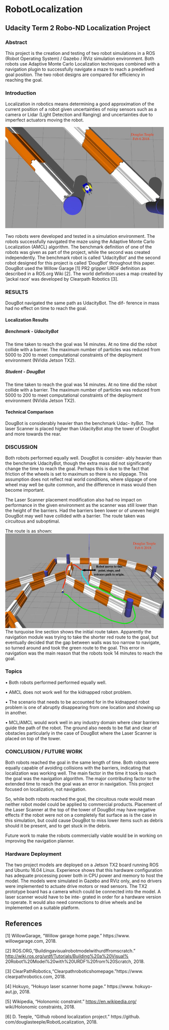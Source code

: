 # RobotLocalization
## Udacity Term 2 Robo-ND Localization Project

### Abstract
This project is the creation and testing of two robot simulations in a ROS (Robot Operating System) / Gazebo / RViz simulation environment. Both robots use Adaptive Monte Carlo Localization techniques combined with a navigation plugin to successfully navigate a maze to reach a predefined goal position. The two robot designs are compared for efficiency in reaching the goal.

### Introduction
Localization in robotics means determining a good approximation of the current position of a robot given uncertainties of noisy sensors such as a camera or Lidar (Light Detection and Ranging) and uncertainties due to imperfect actuators moving the robot.

![Robot in Maze](doug_bot/images/splash.jpg "Figure 1. One of the simulation robots traversing the maze.")

Two robots were developed and tested in a simulation environment. The robots successfully navigated the maze using the Adaptive Monte Carlo Localization (AMCL) algorithm. The benchmark definition of one of the robots was given as part of the project, while the second was created independently. The benchmark robot is called ’UdacityBot’ and the second robot designed for this project is called ’DougBot’ throughout this paper. DougBot used the Willow Garage [1] PR2 gripper URDF definition as described in a ROS.org Wiki [2]. The world definition uses a map created by ’jackal race’ was developed by Clearpath Robotics [3].

### RESULTS
DougBot navigated the same path as UdacityBot. The dif- ference in mass had no effect on time to reach the goal.

#### Localization Results

##### Benchmark - UdacityBot
The time taken to reach the goal was 14 minutes. At no time did the robot collide with a barrier. The maximum number of particles was reduced from 5000 to 200 to meet computational constraints of the deployment environment (NVidia Jetson TX2).

##### Student - DougBot
The time taken to reach the goal was 14 minutes. At no time did the robot collide with a barrier. The maximum number of particles was reduced from 5000 to 200 to meet computational constraints of the deployment environment (NVidia Jetson TX2).

#### Technical Comparison
DougBot is considerably heavier than the benchmark Udac- ityBot. The laser Scanner is placed higher than UdacityBot atop the tower of DougBot and more towards the rear.

### DISCUSSION
Both robots performed equally well. DougBot is consider- ably heavier than the benchmark UdacityBot, though the extra mass did not significantly change the time to reach the goal. Perhaps this is due to the fact that friction of the wheels is set to maximum so there is no slippage. This assumption does not reflect real world conditions, where slippage of one wheel may well be quite common, and the difference in mass would then become important.

The Laser Scanner placement modification also had no impact on performance in the given environment as the scanner was still lower than the height of the barriers. Had the barriers been lower or of uneven height DougBot may well have collided with a barrier.
The route taken was circuitous and suboptimal. 

The route is as shown:
![A Wrong Turn](doug_bot/images/dougbotroute.jpg "Figure 2. Navigation Route.")
The turquoise line section shows the initial route taken. Apparently the navigation module was trying to take the shorter red route to the goal, but eventually decided that the gap between walls was too narrow to navigate, so turned around and took the green route to the goal. This error in navigation was the main reason that the robots took 14 minutes to reach the goal.

### Topics

• Both robots performed performed equally well.

• AMCL does not work well for the kidnapped robot
problem.

• The scenario that needs to be accounted for in the
kidnapped robot problem is one of abruptly disappearing from one location and showing up in another.

• MCL/AMCL would work well in any industry domain where clear barriers guide the path of the robot. The ground also needs to be flat and clear of obstacles particularly in the case of DougBot where the Laser Scanner is placed on top of the tower.

### CONCLUSION / FUTURE WORK
Both robots reached the goal in the same length of time. Both robots were equally capable of avoiding collisions with the barriers, indicating that localization was working well. The main factor in the time it took to reach the goal was the navigation algorithm. The major contributing factor to the extended time to reach the goal was an error in navigation. This project focused on localization, not navigation.

So, while both robots reached the goal, the circuitous route would mean neither robot model could be applied to commercial products.
Placement of the Laser Scanner at the top of the tower of DougBot may have negative effects if the robot were not on a completely flat surface as is the case in this simulation, but could cause DougBot to miss lower items such as debris should it be present, and to get stuck in the debris.

Future work to make the robots commercially viable would be in working on improving the navigation planner.

### Hardware Deployment
The two project models are deployed on a Jetson TX2 board running ROS and Ubuntu 16.04 Linux. Experience shows that this hardware configuration has adequate processing power both in CPU power and memory to host the model.
The models were simulated in Gazebo and RViz only, and no drivers were implemented to actuate drive motors or read sensors. The TX2 prototype board has a camera which could be connected into the model. A laser scanner would have to be inte- grated in order for a hardware version to operate. It would also need connections to drive wheels and be implemented on a suitable platform.

## References
[1] WillowGarage, “Willow garage home page.” https://www. willowgarage.com, 2018.

[2] ROS.ORG,“Buildingavisualrobotmodelwithurdffromscratch.” http://wiki.ros.org/urdf/Tutorials/Building%20a%20Visual% 20Robot%20Model%20with%20URDF%20from%20Scratch, 2018.

[3] ClearPathRobotics,“Clearpathroboticshomepage.”https://www. clearpathrobotics.com, 2018.

[4] Hokuyo, “Hokuyo laser scanner home page.” https://www. hokuyo-aut.jp, 2018.

[5] Wikipedia, “Holonomic constraint.” https://en.wikipedia.org/ wiki/Holonomic constraints, 2018.

[6] D. Teeple, “Github robond localization project.” https://github. com/douglasteeple/RobotLocalization, 2018.

